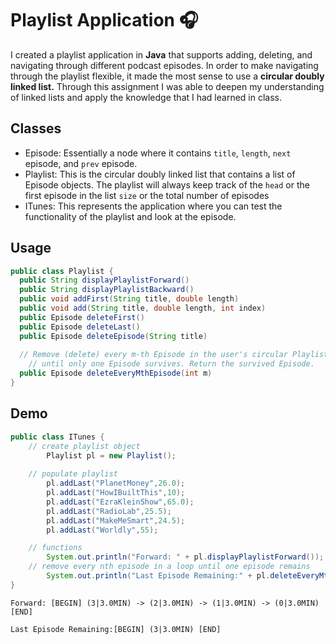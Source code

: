 # Playlist Application :headphones: 
I created a playlist application in **Java** that supports adding, deleting, and navigating through different podcast episodes. In order to make navigating through the playlist flexible, it made the most sense to use a **circular doubly linked list.** Through this assignment I was able to deepen my understanding of linked lists and apply the knowledge that I had learned in class.

## Classes
- Episode: Essentially a node where it contains `title`, `length`, `next` episode, and `prev` episode.
- Playlist: This is the circular doubly linked list that contains a list of Episode objects. The playlist will always keep track of the `head` or the first episode in the list `size` or the total number of episodes
- ITunes: This represents the application where you can test the functionality of the playlist and look at the episode.

## Usage
```java
public class Playlist {
  public String displayPlaylistForward()
  public String displayPlaylistBackward()
  public void addFirst(String title, double length)
  public void add(String title, double length, int index)
  public Episode deleteFirst()
  public Episode deleteLast()
  public Episode deleteEpisode(String title)
  
  // Remove (delete) every m-th Episode in the user's circular Playlist,
	// until only one Episode survives. Return the survived Episode.
  public Episode deleteEveryMthEpisode(int m)
}
```

## Demo
``` Java
public class ITunes {
    // create playlist object
		Playlist pl = new Playlist();
		
    // populate playlist
		pl.addLast("PlanetMoney",26.0);
		pl.addLast("HowIBuiltThis",10);
		pl.addLast("EzraKleinShow",65.0);
		pl.addLast("RadioLab",25.5);
		pl.addLast("MakeMeSmart",24.5);
		pl.addLast("Worldly",55);

    // functions
		System.out.println("Forward: " + pl.displayPlaylistForward());
    // remove every nth episode in a loop until one episode remains
		System.out.println("Last Episode Remaining:" + pl.deleteEveryMthEpisode(3));
}
```
```
Forward: [BEGIN] (3|3.0MIN) -> (2|3.0MIN) -> (1|3.0MIN) -> (0|3.0MIN) [END]

Last Episode Remaining:[BEGIN] (3|3.0MIN) [END]
```
